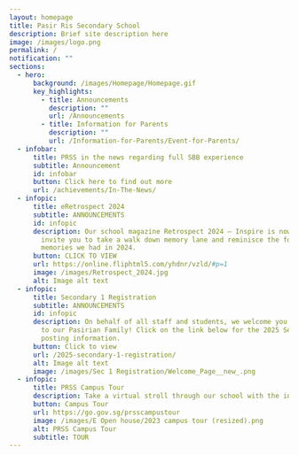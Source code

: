 ```yaml
---
layout: homepage
title: Pasir Ris Secondary School
description: Brief site description here
image: /images/logo.png
permalink: /
notification: ""
sections:
  - hero:
      background: /images/Homepage/Homepage.gif
      key_highlights:
        - title: Announcements
          description: ""
          url: /Announcements
        - title: Information for Parents
          description: ""
          url: /Information-for-Parents/Event-for-Parents/
  - infobar:
      title: PRSS in the news regarding full SBB experience
      subtitle: Announcement
      id: infobar
      button: Click here to find out more
      url: /achievements/In-The-News/
  - infopic:
      title: eRetrospect 2024
      subtitle: ANNOUNCEMENTS
      id: infopic
      description: Our school magazine Retrospect 2024 – Inspire is now available. We
        invite you to take a walk down memory lane and reminisce the fond
        memories we had in 2024.
      button: CLICK TO VIEW
      url: https://online.fliphtml5.com/yhdnr/vzld/#p=1
      image: /images/Retrospect_2024.jpg
      alt: Image alt text
  - infopic:
      title: Secondary 1 Registration
      subtitle: ANNOUNCEMENTS
      id: infopic
      description: On behalf of all staff and students, we welcome you and your child
        to our Pasirian Family! Click on the link below for the 2025 Secondary 1
        posting information.
      button: Click to view
      url: /2025-secondary-1-registration/
      alt: Image alt text
      image: /images/Sec 1 Registration/Welcome_Page__new_.png
  - infopic:
      title: PRSS Campus Tour
      description: Take a virtual stroll through our school with the interactive 360° tour.
      button: Campus Tour
      url: https://go.gov.sg/prsscampustour
      image: /images/E Open house/2023 campus tour (resized).png
      alt: PRSS Campus Tour
      subtitle: TOUR
---
```

